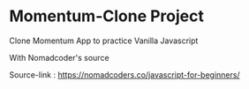 # Momentum-Clone Project
Clone Momentum App to practice Vanilla Javascript

With Nomadcoder's source

Source-link : https://nomadcoders.co/javascript-for-beginners/